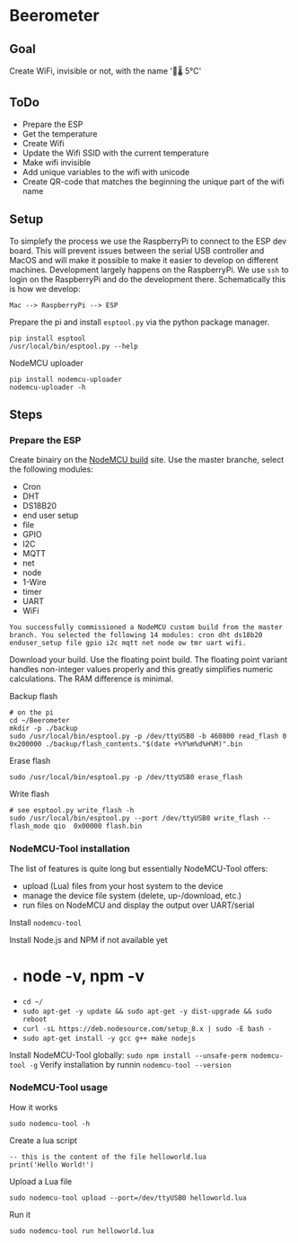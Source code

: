 # Beerometer

## Goal

Create WiFi, invisible or not, with the name '🍺🌡 5℃'

## ToDo

- Prepare the ESP
- Get the temperature
- Create Wifi
- Update the Wifi SSID with the current temperature
- Make wifi invisible
- Add unique variables to the wifi with unicode
- Create QR-code that matches the beginning the unique part of the wifi name

## Setup

To simplefy the process we use the RaspberryPi to connect to the ESP dev board. This will prevent  issues between the serial USB controller and MacOS and will make it possible to make it easier to develop on different machines. Development largely happens on the RaspberryPi. We use `ssh` to login on the RaspberryPi and do the development there. Schematically this is how we develop:

```
Mac --> RaspberryPi --> ESP
```

Prepare the pi and install `esptool.py` via the python package manager.

```
pip install esptool
/usr/local/bin/esptool.py --help
```

NodeMCU uploader

```
pip install nodemcu-uploader
nodemcu-uploader -h
```


## Steps

### Prepare the ESP

Create binairy on the [NodeMCU build](https://nodemcu-build.com) site. Use the master branche, select the following modules:

  - Cron
  - DHT
  - DS18B20
  - end user setup
  - file
  - GPIO
  - I2C
  - MQTT
  - net
  - node
  - 1-Wire
  - timer
  - UART
  - WiFi

```
You successfully commissioned a NodeMCU custom build from the master branch. You selected the following 14 modules: cron dht ds18b20 enduser_setup file gpio i2c mqtt net node ow tmr uart wifi.
```

Download your build. Use the floating point build. The floating point variant handles non-integer values properly and this greatly simplifies numeric calculations. The RAM difference is minimal.

Backup flash

```
# on the pi
cd ~/Beerometer
mkdir -p ./backup
sudo /usr/local/bin/esptool.py -p /dev/ttyUSB0 -b 460800 read_flash 0 0x200000 ./backup/flash_contents."$(date +%Y%m%d%H%M)".bin
```

Erase flash

```
sudo /usr/local/bin/esptool.py -p /dev/ttyUSB0 erase_flash
```

Write flash

```
# see esptool.py write_flash -h
sudo /usr/local/bin/esptool.py --port /dev/ttyUSB0 write_flash --flash_mode qio  0x00000 flash.bin

```
### NodeMCU-Tool installation

The list of features is quite long but essentially NodeMCU-Tool offers:

- upload (Lua) files from your host system to the device
- manage the device file system (delete, up-/download, etc.)
- run files on NodeMCU and display the output over UART/serial

Install `nodemcu-tool`

Install Node.js and NPM if not available yet

- # node -v, npm -v
- `cd ~/`
- `sudo apt-get -y update && sudo apt-get -y dist-upgrade && sudo reboot`
- `curl -sL https://deb.nodesource.com/setup_8.x | sudo -E bash -`
- `sudo apt-get install -y gcc g++ make nodejs`

Install NodeMCU-Tool globally: `sudo npm install --unsafe-perm nodemcu-tool -g`
Verify installation by runnin `nodemcu-tool --version`

### NodeMCU-Tool usage

How it works

```
sudo nodemcu-tool -h
```

Create a lua script
```
-- this is the content of the file helloworld.lua
print('Hello World!')
```

Upload a Lua file
```
sudo nodemcu-tool upload --port=/dev/ttyUSB0 helloworld.lua
```

Run it
```
sudo nodemcu-tool run helloworld.lua
```
